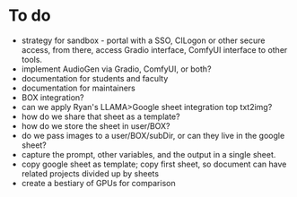 # To do

+ strategy for sandbox - portal with a SSO, CILogon or other secure access, from there, access Gradio interface, ComfyUI interface to other tools.
+ implement AudioGen via Gradio, ComfyUI, or both?
+ documentation for students and faculty
+ documentation for maintainers
+ BOX integration?
+ can we apply Ryan's LLAMA>Google sheet integration top txt2img?
+ how do we share that sheet as a template?
+ how do we store the sheet in user/BOX?
+ do we pass images to a user/BOX/subDir, or can they live in the google sheet?
+ capture the prompt, other variables, and the output in a single sheet.
+ copy google sheet as template; copy first sheet, so document can have related projects divided up by sheets
+ create a bestiary of GPUs for comparison
